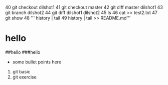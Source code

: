    40  git checkout dilshot1
   41  git checkout master
   42  git diff master dilshot1
   43  git branch dilshot2
   44  git diff dilshot1 dilshot2
   45  ls
   46  cat >> test2.txt
   47  git show
   48 ''' history | tail
   49  history | tail >> README.md'''

# hello
##hello
###hello

* some bullet points here

1. git basic
2. git exercise

